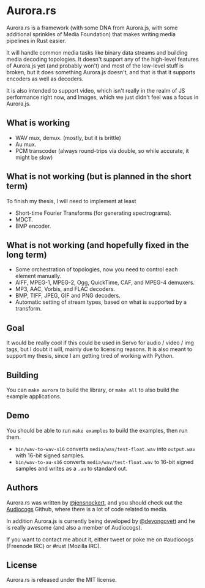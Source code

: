 Aurora.rs
=========

Aurora.rs is a framework (with some DNA from Aurora.js, with some additional sprinkles of Media Foundation) that makes writing media pipelines in Rust easier.

It will handle common media tasks like binary data streams and building media decoding topologies. It doesn't support any of the high-level features of Aurora.js yet (and probably won't) and most of the low-level stuff is broken, but it does something Aurora.js doesn't, and that is that it supports encoders as well as decoders.

It is also intended to support video, which isn't really in the realm of JS performance right now, and Images, which we just didn't feel was a focus in Aurora.js.


What is working
---------------

 - WAV mux, demux. (mostly, but it is brittle)
 - Au mux.
 - PCM transcoder (always round-trips via double, so while accurate, it might be slow)


What is not working (but is planned in the short term)
------------------------------------------------------

To finish my thesis, I will need to implement at least

 - Short-time Fourier Transforms (for generating spectrograms).
 - MDCT.
 - BMP encoder.


What is not working (and hopefully fixed in the long term)
----------------------------------------------------------

 - Some orchestration of topologies, now you need to control each element manually.
 - AIFF, MPEG-1, MPEG-2, Ogg, QuickTime, CAF, and MPEG-4 demuxers.
 - MP3, AAC, Vorbis, and FLAC decoders.
 - BMP, TIFF, JPEG, GIF and PNG decoders.
 - Automatic setting of stream types, based on what is supported by a transform.
 

Goal
----

It would be really cool if this could be used in Servo for audio / video / img tags, but I doubt it will, mainly due to licensing reasons. It is also meant to support my thesis, since I am getting tired of working with Python.


Building
--------

You can `make aurora` to build the library, or `make all` to also build the example applications.


Demo
----

You should be able to run `make examples` to build the examples, then run them.

 - `bin/wav-to-wav-s16` converts `media/wav/test-float.wav` into `output.wav` with 16-bit signed samples.
 - `bin/wav-to-au-s16` converts `media/wav/test-float.wav` to 16-bit signed samples and writes as a `.au` to standard out.


Authors
-------

Aurora.rs was written by [@jensnockert](https://github.com/jensnockert), and you should check out the [Audiocogs](https://github.com/audiocogs/) Github, where there is a lot of code related to media.

In addition Aurora.js is currently being developed by [@devongovett](https://github.com/devongovett) and he is really awesome (and also a member of Audiocogs).

If you want to contact me about it, either tweet or poke me on #audiocogs (Freenode IRC) or #rust (Mozilla IRC).


License
-------

Aurora.rs is released under the MIT license.